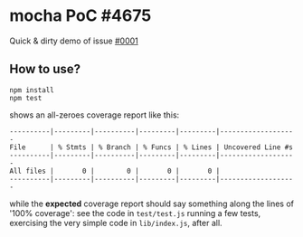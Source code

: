# mocha PoC \#4675

Quick &amp; dirty demo of issue [\#0001](https://github.com/mochajs/mocha/issues/4675)

## How to use?

```
npm install
npm test
```

shows an all-zeroes coverage report like this:

```
----------|---------|----------|---------|---------|-------------------
File      | % Stmts | % Branch | % Funcs | % Lines | Uncovered Line #s
----------|---------|----------|---------|---------|-------------------
All files |       0 |        0 |       0 |       0 |
----------|---------|----------|---------|---------|-------------------
```

while the **expected** coverage report should say something along the lines of '100% coverage': see the code in `test/test.js` running a few tests, exercising the very simple code in `lib/index.js`, after all.

